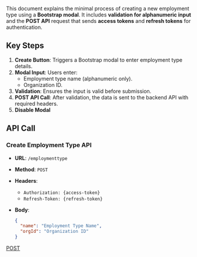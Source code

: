 

This document explains the minimal process of creating a new employment type using a **Bootstrap modal**. It includes **validation for alphanumeric input** and the **POST API** request that sends **access tokens** and **refresh tokens** for authentication.

## Key Steps

1. **Create Button**: Triggers a Bootstrap modal to enter employment type details.
2. **Modal Input**: Users enter:
   - Employment type name (alphanumeric only).
   - Organization ID.
3. **Validation**: Ensures the input is valid before submission.
4. **POST API Call**: After validation, the data is sent to the backend API with required headers.
5. **Disable Modal**

## API Call

### Create Employment Type API

- **URL**: `/employmenttype`
- **Method**: `POST`
- **Headers**:
  - `Authorization: {access-token}`
  - `Refresh-Token: {refresh-token}`
  
- **Body**:
  ```json
  {
    "name": "Employment Type Name",
    "orgId": "Organization ID"
  }
  ```

[POST](PostEmpType.png)
